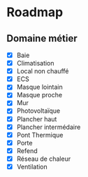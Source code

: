 # Roadmap

## Domaine métier

- [x] Baie
- [x] Climatisation
- [x] Local non chauffé
- [x] ECS
- [x] Masque lointain
- [x] Masque proche
- [x] Mur
- [x] Photovoltaïque
- [x] Plancher haut
- [x] Plancher intermédaire
- [x] Pont Thermique
- [x] Porte
- [x] Refend
- [x] Réseau de chaleur
- [x] Ventilation
